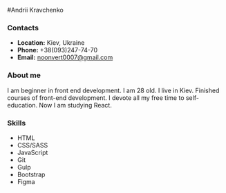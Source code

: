 #Andrii Kravchenko
### Contacts
* __Location:__ Kiev, Ukraine
* __Phone:__ +38(093)247-74-70
* __Email:__ noonvert0007@gmail.com
### About me
I am beginner in front end development. I am 28 old. I live in Kiev. Finished courses of front-end development. I devote all my free time to self-education. Now I am studying React.
### Skills
- HTML
- CSS/SASS
- JavaScript
- Git
- Gulp
- Bootstrap
- Figma
